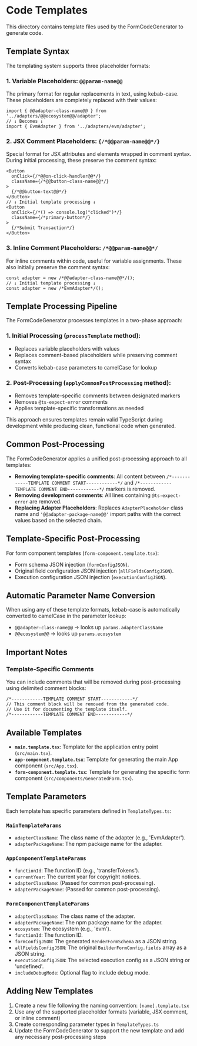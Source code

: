 # Code Templates

This directory contains template files used by the FormCodeGenerator to generate code.

## Template Syntax

The templating system supports three placeholder formats:

### 1. Variable Placeholders: `@@param-name@@`

The primary format for regular replacements in text, using kebab-case. These placeholders are completely replaced with their values:

```tsx
import { @@adapter-class-name@@ } from '../adapters/@@ecosystem@@/adapter';
// ↓ Becomes ↓
import { EvmAdapter } from '../adapters/evm/adapter';
```

### 2. JSX Comment Placeholders: `{/*@@param-name@@*/}`

Special format for JSX attributes and elements wrapped in comment syntax. During initial processing, these preserve the comment syntax:

```tsx
<Button
  onClick={/*@@on-click-handler@@*/}
  className={/*@@button-class-name@@*/}
>
  {/*@@button-text@@*/}
</Button>
// ↓ Initial template processing ↓
<Button
  onClick={/*() => console.log("clicked")*/}
  className={/*primary-button*/}
>
  {/*Submit Transaction*/}
</Button>
```

### 3. Inline Comment Placeholders: `/*@@param-name@@*/`

For inline comments within code, useful for variable assignments. These also initially preserve the comment syntax:

```tsx
const adapter = new /*@@adapter-class-name@@*/();
// ↓ Initial template processing ↓
const adapter = new /*EvmAdapter*/();
```

## Template Processing Pipeline

The FormCodeGenerator processes templates in a two-phase approach:

### 1. Initial Processing (`processTemplate` method):

- Replaces variable placeholders with values
- Replaces comment-based placeholders while preserving comment syntax
- Converts kebab-case parameters to camelCase for lookup

### 2. Post-Processing (`applyCommonPostProcessing` method):

- Removes template-specific comments between designated markers
- Removes `@ts-expect-error` comments
- Applies template-specific transformations as needed

This approach ensures templates remain valid TypeScript during development while producing clean, functional code when generated.

## Common Post-Processing

The FormCodeGenerator applies a unified post-processing approach to all templates:

- **Removing template-specific comments**: All content between `/*------------TEMPLATE COMMENT START------------*/` and `/*------------TEMPLATE COMMENT END------------*/` markers is removed.
- **Removing development comments**: All lines containing `@ts-expect-error` are removed.
- **Replacing Adapter Placeholders**: Replaces `AdapterPlaceholder` class name and `'@@adapter-package-name@@'` import paths with the correct values based on the selected chain.

## Template-Specific Post-Processing

For form component templates (`form-component.template.tsx`):

- Form schema JSON injection (`formConfigJSON`).
- Original field configuration JSON injection (`allFieldsConfigJSON`).
- Execution configuration JSON injection (`executionConfigJSON`).

## Automatic Parameter Name Conversion

When using any of these template formats, kebab-case is automatically converted to camelCase in the parameter lookup:

- `@@adapter-class-name@@` → looks up `params.adapterClassName`
- `@@ecosystem@@` → looks up `params.ecosystem`

## Important Notes

### Template-Specific Comments

You can include comments that will be removed during post-processing using delimited comment blocks:

```tsx
/*------------TEMPLATE COMMENT START------------*/
// This comment block will be removed from the generated code.
// Use it for documenting the template itself.
/*------------TEMPLATE COMMENT END------------*/
```

## Available Templates

- **`main.template.tsx`**: Template for the application entry point (`src/main.tsx`).
- **`app-component.template.tsx`**: Template for generating the main App component (`src/App.tsx`).
- **`form-component.template.tsx`**: Template for generating the specific form component (`src/components/GeneratedForm.tsx`).

## Template Parameters

Each template has specific parameters defined in `TemplateTypes.ts`:

### `MainTemplateParams`

- `adapterClassName`: The class name of the adapter (e.g., 'EvmAdapter').
- `adapterPackageName`: The npm package name for the adapter.

### `AppComponentTemplateParams`

- `functionId`: The function ID (e.g., 'transferTokens').
- `currentYear`: The current year for copyright notices.
- `adapterClassName`: (Passed for common post-processing).
- `adapterPackageName`: (Passed for common post-processing).

### `FormComponentTemplateParams`

- `adapterClassName`: The class name of the adapter.
- `adapterPackageName`: The npm package name for the adapter.
- `ecosystem`: The ecosystem (e.g., 'evm').
- `functionId`: The function ID.
- `formConfigJSON`: The generated `RenderFormSchema` as a JSON string.
- `allFieldsConfigJSON`: The original `BuilderFormConfig.fields` array as a JSON string.
- `executionConfigJSON`: The selected execution config as a JSON string or 'undefined'.
- `includeDebugMode`: Optional flag to include debug mode.

## Adding New Templates

1. Create a new file following the naming convention: `[name].template.tsx`
2. Use any of the supported placeholder formats (variable, JSX comment, or inline comment)
3. Create corresponding parameter types in `TemplateTypes.ts`
4. Update the FormCodeGenerator to support the new template and add any necessary post-processing steps
